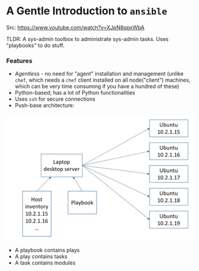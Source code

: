 # A Gentle Introduction to `ansible`

Src: https://www.youtube.com/watch?v=XJpN8qpxWbA

TLDR: A sys-admin toolbox to administrate sys-admin tasks. Uses "playbooks" to do stuff.

### Features

 - *Agentless* - no need for "agent" installation and management (unlike `chef`, which needs a `chef` client installed on all node("client") machines, which can be very time consuming if you have a hundred of these)
 - Python-based; has a lot of Python functionalities
 - Uses `ssh` for secure connections
 - Push-base architecture:
 
 <img src="./assets/ansible_agentless_architecture.png" width="650">
 
 - A playbook contains plays
 - A play contains tasks
 - A task contains modules

